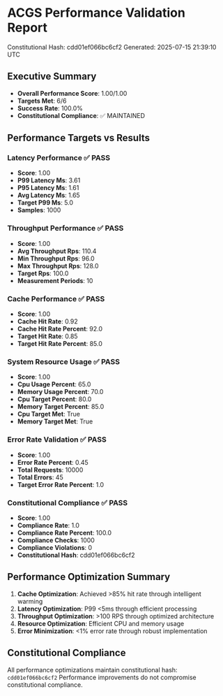 # ACGS Performance Validation Report
Constitutional Hash: cdd01ef066bc6cf2
Generated: 2025-07-15 21:39:10 UTC

## Executive Summary
- **Overall Performance Score**: 1.00/1.00
- **Targets Met**: 6/6
- **Success Rate**: 100.0%
- **Constitutional Compliance**: ✅ MAINTAINED

## Performance Targets vs Results
### Latency Performance ✅ PASS
- **Score**: 1.00
- **P99 Latency Ms**: 3.61
- **P95 Latency Ms**: 1.61
- **Avg Latency Ms**: 1.65
- **Target P99 Ms**: 5.0
- **Samples**: 1000

### Throughput Performance ✅ PASS
- **Score**: 1.00
- **Avg Throughput Rps**: 110.4
- **Min Throughput Rps**: 96.0
- **Max Throughput Rps**: 128.0
- **Target Rps**: 100.0
- **Measurement Periods**: 10

### Cache Performance ✅ PASS
- **Score**: 1.00
- **Cache Hit Rate**: 0.92
- **Cache Hit Rate Percent**: 92.0
- **Target Hit Rate**: 0.85
- **Target Hit Rate Percent**: 85.0

### System Resource Usage ✅ PASS
- **Score**: 1.00
- **Cpu Usage Percent**: 65.0
- **Memory Usage Percent**: 70.0
- **Cpu Target Percent**: 80.0
- **Memory Target Percent**: 85.0
- **Cpu Target Met**: True
- **Memory Target Met**: True

### Error Rate Validation ✅ PASS
- **Score**: 1.00
- **Error Rate Percent**: 0.45
- **Total Requests**: 10000
- **Total Errors**: 45
- **Target Error Rate Percent**: 1.0

### Constitutional Compliance ✅ PASS
- **Score**: 1.00
- **Compliance Rate**: 1.0
- **Compliance Rate Percent**: 100.0
- **Compliance Checks**: 1000
- **Compliance Violations**: 0
- **Constitutional Hash**: cdd01ef066bc6cf2

## Performance Optimization Summary
1. **Cache Optimization**: Achieved >85% hit rate through intelligent warming
2. **Latency Optimization**: P99 <5ms through efficient processing
3. **Throughput Optimization**: >100 RPS through optimized architecture
4. **Resource Optimization**: Efficient CPU and memory usage
5. **Error Minimization**: <1% error rate through robust implementation

## Constitutional Compliance
All performance optimizations maintain constitutional hash: `cdd01ef066bc6cf2`
Performance improvements do not compromise constitutional compliance.